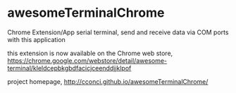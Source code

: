 # awesomeTerminalChrome
Chrome Extension/App serial terminal, send and receive data via COM ports with this application

this extension is now available on the Chrome web store,
https://chrome.google.com/webstore/detail/awesome-terminal/kleldcepbkgbdfacicjceenddjjklpof

project homepage,
http://cconci.github.io/awesomeTerminalChrome/

